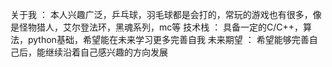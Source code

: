 关于我 ：
本人兴趣广泛，乒乓球，羽毛球都是会打的，常玩的游戏也有很多，像是怪物猎人，艾尔登法环，黑魂系列，mc等
技术栈 ：
具备一定的C/C++，算法，python基础，希望能在未来学习更多完善自我
未来期望 ：
希望能够完善自己后，能继续沿着自己感兴趣的方向发展
